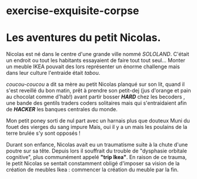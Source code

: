 # exercise-exquisite-corpse

Les aventures du petit Nicolas.
==

Nicolas est né dans le centre d'une grande ville nommé *SOLOLAND*. C'était un endroit ou tout les habitants essayaient de faire tout tout seul... Monter un meuble IKEA pouvait des lors représenter un énorme challenge mais dans leur culture l'entraide était *tabou*.

*coucou-coucou*  a dit sa mère au petit Nicolas planqué sur son lit, quand il s'est reveillé du bon matin, prêt à prendre son petit-dej (jus d'orange et pain au chocolat comme d'hab!)  avant partir bosser ***HARD*** chez les becoders , une bande des gentils traders coders solitaires mais qui s'entraidaient afin de ***HACKER*** les banques centrales du monde.    

Mon petit poney sorti de nul part avec un harnais plus que douteux
Muni du fouet des vierges du sang impure
Mais, oui il y a un mais les poulains de la terre brulée s'y sont opposés !

Durant son enfance, Nicolas avait eu un traumatisme suite à la chute d'une poutre sur sa tête.
Depuis lors il souffrait du trouble de "dysphasie orbitale cognitive", plus communément appelé **"trip Ikea"**.
En raison de ce trauma, le petit Nicolas se sentait constamment obligé d'imposer sa vision de la création de meubles Ikea : commencer la création du meuble par la fin.

